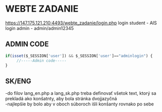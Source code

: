 # WEBTE ZADANIE
<https://147.175.121.210:4493/webte_zadanie/login.php>
login student - AIS  
login admin - admin/admin12345  


## ADMIN CODE
```javascript
if(isset($_SESSION['user']) && $_SESSION['user']=="adminlogin") {  
     //-----Admin code-----  
}
```

## SK/ENG
-do filov lang_en.php a lang_sk.php treba definovať všetok text, ktorý sa prekladá ako konšatnty, aby bola stránka dvojjazyčná  
-najlepšie by bolo aby v oboch súboroch išli konšanty rovnako po sebe
